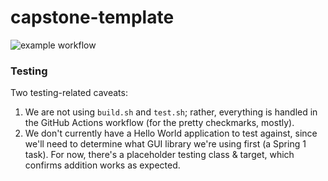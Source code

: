 # capstone-template
![example workflow](https://github.com/cs481-ekh/f21-quetzelcoatls/actions/workflows/python-app.yml/badge.svg)


### Testing

Two testing-related caveats:

1. We are not using `build.sh` and `test.sh`; rather, everything is handled in the GitHub Actions workflow (for the pretty checkmarks, mostly).
2. We don't currently have a Hello World application to test against, since we'll need to determine what GUI library we're using first (a Spring 1 task). For now, there's a placeholder testing class & target, which confirms addition works as expected.